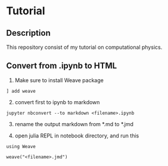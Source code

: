# Tutorial

## Description

This repository consist of my tutorial on computational physics.

## Convert from .ipynb to HTML

1. Make sure to install Weave package

`] add weave`

2. convert first to ipynb to markdown

`jupyter nbconvert --to markdown <filename>.ipynb`

3. rename the output markdown from *.md to *.jmd

4. open julia REPL in notebook directory, and run this

```
using Weave

weave("<filename>.jmd")
```
